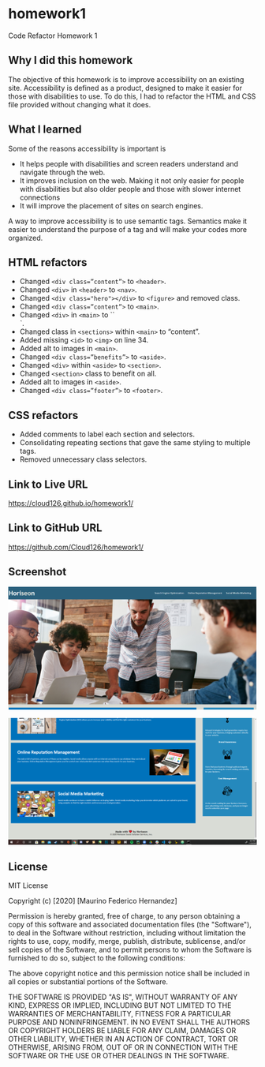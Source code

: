# homework1
Code Refactor Homework 1

## Why I did this homework

The objective of this homework is to improve accessibility on an existing site. Accessibility is defined as a product, designed to make it easier for those with disabilities to use. To do this, I had to refactor the HTML and CSS file provided without changing what it does.

## What I learned

Some of the reasons accessibility is important is

* It helps people with disabilities and screen readers understand and navigate through the web.
* It improves inclusion on the web. Making it not only easier for people with disabilities but also older people and those with slower internet connections
* It will improve the placement of sites on search engines.

 A way to improve accessibility is to use semantic tags. Semantics make it easier to understand the purpose of a tag and will make your codes more organized. 

## HTML refactors

* Changed `<div class=”content”>` to `<header>`.
* Changed `<div>` in `<header>` to `<nav>`.
* Changed `<div class="hero"></div>` to `<figure>` and removed class.
* Changed `<div class=”content”>` to `<main>`.
* Changed `<div>` in `<main>` to ``<section>`.
* Changed class in `<sections>` within `<main>` to “content”.
* Added missing `<id>` to `<img>` on line 34.
* Added alt to images in `<main>`.
* Changed `<div class=”benefits”>` to `<aside>`.
* Changed `<div>` within `<aside>` to `<section>`.
* Changed `<section>` class to benefit on all.
* Added alt to images in `<aside>`.
* Changed `<div class=”footer”>` to `<footer>`.

## CSS refactors

* Added comments to label each section and selectors.
* Consolidating repeating sections that gave the same styling to multiple tags.
* Removed unnecessary class selectors.

## Link to Live URL

https://cloud126.github.io/homework1/

## Link to GitHub URL

https://github.com/Cloud126/homework1/

## Screenshot

![Meeting table](images/Screenshot-1.PNG "Screenshot-1")

![Content](images/Screenshot-2.PNG "Screenshot-1")

## License

MIT License

Copyright (c) [2020] [Maurino Federico Hernandez]

Permission is hereby granted, free of charge, to any person obtaining a copy
of this software and associated documentation files (the "Software"), to deal
in the Software without restriction, including without limitation the rights
to use, copy, modify, merge, publish, distribute, sublicense, and/or sell
copies of the Software, and to permit persons to whom the Software is
furnished to do so, subject to the following conditions:

The above copyright notice and this permission notice shall be included in all
copies or substantial portions of the Software.

THE SOFTWARE IS PROVIDED "AS IS", WITHOUT WARRANTY OF ANY KIND, EXPRESS OR
IMPLIED, INCLUDING BUT NOT LIMITED TO THE WARRANTIES OF MERCHANTABILITY,
FITNESS FOR A PARTICULAR PURPOSE AND NONINFRINGEMENT. IN NO EVENT SHALL THE
AUTHORS OR COPYRIGHT HOLDERS BE LIABLE FOR ANY CLAIM, DAMAGES OR OTHER
LIABILITY, WHETHER IN AN ACTION OF CONTRACT, TORT OR OTHERWISE, ARISING FROM,
OUT OF OR IN CONNECTION WITH THE SOFTWARE OR THE USE OR OTHER DEALINGS IN THE
SOFTWARE.